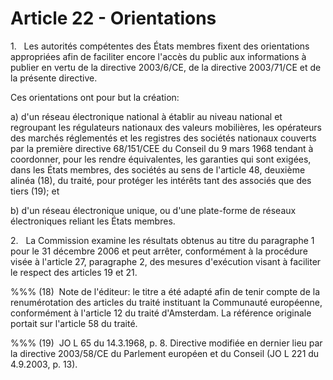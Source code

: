 # Article 22 - Orientations


1.   Les autorités compétentes des États membres fixent des orientations appropriées afin de faciliter encore l'accès du public aux informations à publier en vertu de la directive 2003/6/CE, de la directive 2003/71/CE et de la présente directive.

Ces orientations ont pour but la création:

a) d'un réseau électronique national à établir au niveau national et regroupant les régulateurs nationaux des valeurs mobilières, les opérateurs des marchés réglementés et les registres des sociétés nationaux couverts par la première directive 68/151/CEE du Conseil du 9 mars 1968 tendant à coordonner, pour les rendre équivalentes, les garanties qui sont exigées, dans les États membres, des sociétés au sens de l'article 48, deuxième alinéa (18), du traité, pour protéger les intérêts tant des associés que des tiers (19); et

b) d'un réseau électronique unique, ou d'une plate-forme de réseaux électroniques reliant les États membres.

2.   La Commission examine les résultats obtenus au titre du paragraphe 1 pour le 31 décembre 2006 et peut arrêter, conformément à la procédure visée à l'article 27, paragraphe 2, des mesures d'exécution visant à faciliter le respect des articles 19 et 21.

%%% (18)  Note de l'éditeur: le titre a été adapté afin de tenir compte de la renumérotation des articles du traité instituant la Communauté européenne, conformément à l'article 12 du traité d'Amsterdam. La référence originale portait sur l'article 58 du traité.

%%% (19)  JO L 65 du 14.3.1968, p. 8. Directive modifiée en dernier lieu par la directive 2003/58/CE du Parlement européen et du Conseil (JO L 221 du 4.9.2003, p. 13).
